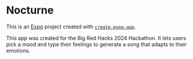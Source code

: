 # Nocturne

This is an [Expo](https://expo.dev) project created with [`create-expo-app`](https://www.npmjs.com/package/create-expo-app).

This app was created for the Big Red Hacks 2024 Hackathon. 
It lets users pick a mood and type their feelings to generate a song that adapts
to their emotions.


